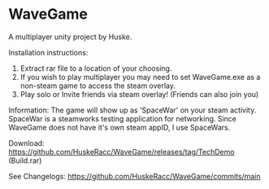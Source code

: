 # WaveGame
A multiplayer unity project by Huske.

Installation instructions:
1. Extract rar file to a location of your choosing.
2. If you wish to play multiplayer you may need to set WaveGame.exe as a non-steam game to access the steam overlay.
3. Play solo or Invite friends via steam overlay! (Friends can also join you)

Information:
The game will show up as 'SpaceWar' on your steam activity. SpaceWar is a steamworks testing application for networking.
Since WaveGame does not have it's own steam appID, I use SpaceWars.

Download: https://github.com/HuskeRacc/WaveGame/releases/tag/TechDemo (Build.rar)

See Changelogs: https://github.com/HuskeRacc/WaveGame/commits/main
